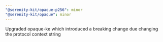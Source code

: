 ```yaml
---
"@serenity-kit/opaque-p256": minor
"@serenity-kit/opaque": minor
---
```


Upgraded opaque-ke which introduced a breaking change due changing the protocol context string
